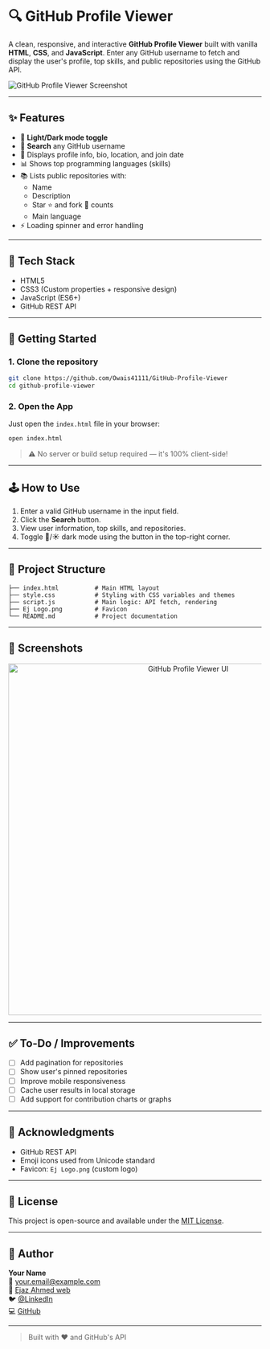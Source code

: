 # 🔍 GitHub Profile Viewer

A clean, responsive, and interactive **GitHub Profile Viewer** built with vanilla **HTML**, **CSS**, and **JavaScript**. Enter any GitHub username to fetch and display the user's profile, top skills, and public repositories using the GitHub API.

![GitHub Profile Viewer Screenshot](https://github.com/user-attachments/assets/fa25c62f-f4e1-4b3c-981e-32340b382165) <!-- Replace with an actual screenshot -->

---

## ✨ Features

- 🎨 **Light/Dark mode toggle**
- 🔎 **Search** any GitHub username
- 📄 Displays profile info, bio, location, and join date
- 📊 Shows top programming languages (skills)
- 📚 Lists public repositories with:
  - Name
  - Description
  - Star ⭐ and fork 🍴 counts
  - Main language
- ⚡ Loading spinner and error handling

---

## 🧰 Tech Stack

- HTML5
- CSS3 (Custom properties + responsive design)
- JavaScript (ES6+)
- GitHub REST API

---

## 🚀 Getting Started

### 1. Clone the repository

```bash
git clone https://github.com/Owais41111/GitHub-Profile-Viewer
cd github-profile-viewer
```

### 2. Open the App

Just open the `index.html` file in your browser:

```bash
open index.html
```

> ⚠️ No server or build setup required — it's 100% client-side!

---

## 🕹️ How to Use

1. Enter a valid GitHub username in the input field.
2. Click the **Search** button.
3. View user information, top skills, and repositories.
4. Toggle 🌙/☀️ dark mode using the button in the top-right corner.

---

## 📁 Project Structure

```
├── index.html          # Main HTML layout
├── style.css           # Styling with CSS variables and themes
├── script.js           # Main logic: API fetch, rendering
├── Ej Logo.png         # Favicon
└── README.md           # Project documentation
```

---

## 📸 Screenshots

<!-- Replace with your own screenshots -->
<p align="center">
  <img src="https://github.com/user-attachments/assets/fa25c62f-f4e1-4b3c-981e-32340b382165" alt="GitHub Profile Viewer UI" width="700">
</p>

---

## ✅ To-Do / Improvements

- [ ] Add pagination for repositories
- [ ] Show user's pinned repositories
- [ ] Improve mobile responsiveness
- [ ] Cache user results in local storage
- [ ] Add support for contribution charts or graphs

---

## 🙌 Acknowledgments

- GitHub REST API  
- Emoji icons used from Unicode standard  
- Favicon: `Ej Logo.png` (custom logo)

---

## 📄 License

This project is open-source and available under the [MIT License](LICENSE).

---

## 👤 Author

**Your Name**  
📧 your.email@example.com  
🔗 [Ejaz Ahmed web](https://owais41111.github.io/Ejaz-Ahmed/)  
🐦 [@LinkedIn](https://www.linkedin.com/in/ejaz-ahmed-602a02321/)  
💻 [GitHub](https://github.com/Owais41111)

---

> Built with ❤️ and GitHub's API
```
